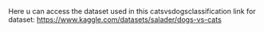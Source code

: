 Here u can access the dataset used in this catsvsdogsclassification
 link for dataset: https://www.kaggle.com/datasets/salader/dogs-vs-cats
